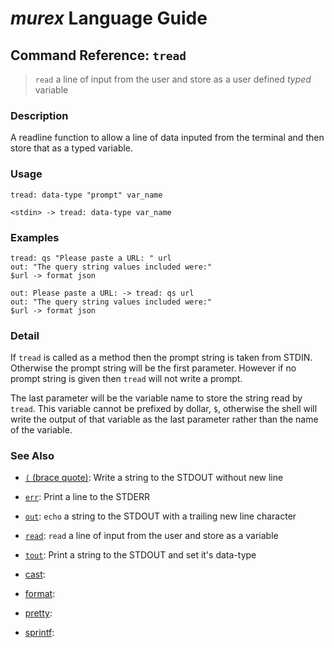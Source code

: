 # _murex_ Language Guide

## Command Reference: `tread`

> `read` a line of input from the user and store as a user defined *typed* variable    

### Description

A readline function to allow a line of data inputed from the terminal and then
store that as a typed variable.

### Usage

    tread: data-type "prompt" var_name
    
    <stdin> -> tread: data-type var_name

### Examples

    tread: qs "Please paste a URL: " url
    out: "The query string values included were:"
    $url -> format json
    
    out: Please paste a URL: -> tread: qs url
    out: "The query string values included were:"
    $url -> format json

### Detail

If `tread` is called as a method then the prompt string is taken from STDIN.
Otherwise the prompt string will be the first parameter. However if no prompt
string is given then `tread` will not write a prompt.

The last parameter will be the variable name to store the string read by `tread`.
This variable cannot be prefixed by dollar, `$`, otherwise the shell will write
the output of that variable as the last parameter rather than the name of the
variable.

### See Also

* [`(` (brace quote)](../commands/brace-quote.md):
  Write a string to the STDOUT without new line
* [`err`](../commands/err.md):
  Print a line to the STDERR
* [`out`](../commands/out.md):
  `echo` a string to the STDOUT with a trailing new line character
* [`read`](../commands/read.md):
  `read` a line of input from the user and store as a variable
* [`tout`](../commands/tout.md):
  Print a string to the STDOUT and set it's data-type
* [cast](../commands/cast.md):
  
* [format](../commands/format.md):
  
* [pretty](../commands/pretty.md):
  
* [sprintf](../commands/sprintf.md):
  